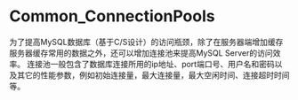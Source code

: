# Common_ConnectionPools
为了提高MySQL数据库（基于C/S设计）的访问瓶颈，除了在服务器端增加缓存服务器缓存常用的数据之外，还可以增加连接池来提高MySQL Server的访问效率。 连接池一般包含了数据库连接所用的ip地址、port端口号、用户名和密码以及其它的性能参数，例如初始连接量，最大连接量，最大空闲时间、连接超时时间等。
